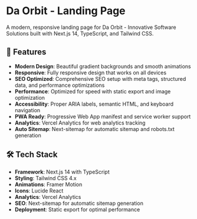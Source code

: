 # Da Orbit - Landing Page 

A modern, responsive landing page for Da Orbit - Innovative Software Solutions built with Next.js 14, TypeScript, and Tailwind CSS.

## 🚀 Features

- **Modern Design**: Beautiful gradient backgrounds and smooth animations
- **Responsive**: Fully responsive design that works on all devices
- **SEO Optimized**: Comprehensive SEO setup with meta tags, structured data, and performance optimizations
- **Performance**: Optimized for speed with static export and image optimization
- **Accessibility**: Proper ARIA labels, semantic HTML, and keyboard navigation
- **PWA Ready**: Progressive Web App manifest and service worker support
- **Analytics**: Vercel Analytics for web analytics tracking
- **Auto Sitemap**: Next-sitemap for automatic sitemap and robots.txt generation

## 🛠️ Tech Stack

- **Framework**: Next.js 14 with TypeScript
- **Styling**: Tailwind CSS 4.x
- **Animations**: Framer Motion
- **Icons**: Lucide React
- **Analytics**: Vercel Analytics
- **SEO**: Next-sitemap for automatic sitemap generation
- **Deployment**: Static export for optimal performance 
